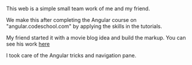 This web is a simple small team work of me and my friend.

We make this after completing the Angular course on "angular.codeschool.com" by applying the skills in the tutorials.

My friend started it with a movie blog idea and build the markup. You can see his work [here](https://github.com/minhkhoi28/smallProject/tree/master/MovieBlog)

I took care of the Angular tricks and navigation pane.

